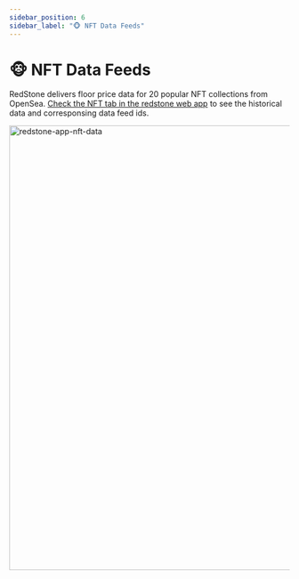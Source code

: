 ```yaml
---
sidebar_position: 6
sidebar_label: "🐵 NFT Data Feeds"
---
```


# 🐵 NFT Data Feeds

RedStone delivers floor price data for 20 popular NFT collections from OpenSea. [Check the NFT tab in the redstone web app](https://app.redstone.finance/#/app/tokens?selected-tab=2) to see the historical data and corresponsing data feed ids.

<img alt="redstone-app-nft-data" src="https://user-images.githubusercontent.com/48165439/187052331-a817eeae-7acf-4218-bce2-0917e8ea69ee.png" width="800" />
